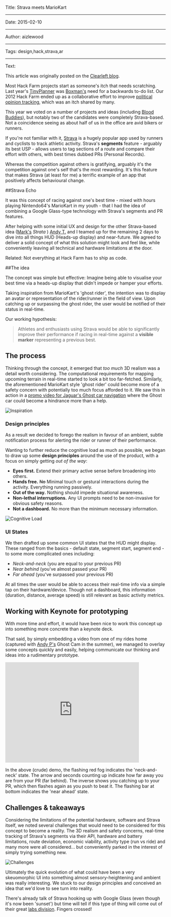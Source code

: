 Title: Strava meets MarioKart

----

Date: 2015-02-10

----

Author: aizlewood

----

Tags: design,hack,strava,ar

----

Text: 

This article was originally posted on the [Clearleft blog](http://clearleft.com/thinks/250).

Most Hack Farm projects start as someone's itch that needs scratching.  Last year's [TinyPlanner](http://clearleft.com/thinks/hackfarmingtinyplanner/) was [Boxman's](http://clearleft.com/is/james-box) need for a backwards to-do list.  Our 2012 Hack Farm ended up as a collaborative effort to improve [political opinion tracking](http://hackfarm.org/product), which was an itch shared by many. 

This year we voted on a number of projects and ideas (including [Blood Buddies](http://clearleft.com/thinks/hackfarmingbloodbuddies/)), but notably two of the candidates were completely Strava-based.  Not a coincidence seeing as about half of us in the office are avid bikers or runners.

If you're not familiar with it, [Strava](http://strava.com) is a hugely popular app used by runners and cyclists to track athletic activity.  Strava's **segments** feature - arguably its best USP - allows users to tag sections of a route and compare their effort with others, with best times dubbed PRs (Personal Records).  

Whereas the competition against others is gratifying, arguably it's the competition against one's self that's the most rewarding. It's this feature that makes Strava (at least for me) a terrific example of an app that positively affects behavioural change.

##Strava Echo

It was this concept of racing against one's best time - mixed with hours playing Nintendo64's MarioKart in my youth - that I had the idea of combining a Google Glass-type technology with Strava's segments and PR features. 

After helping with some initial UX and design for the other Strava-based idea ([Mark's](http://clearleft.com/is/mark-perkins) *Strata* ) [Andy T.](http://clearleft.com/is/andy-thornton) and I teamed up for the remaining 2 days to dive into all things HUD (Heads-up display) and near-future. We agreed to deliver a solid concept of what this solution might look and feel like, while conveniently leaving all technical and hardware limitations at the door. 

Related: Not everything at Hack Farm has to ship as code.

##The idea

The concept was simple but effective: Imagine being able to visualise your best time via a heads-up display that didn't impede or hamper your efforts.  

Taking inspiration from MarioKart's 'ghost rider', the intention was to display an avatar or representation of the rider/runner in the field of view.  Upon catching up or surpassing the ghost rider, the user would be notified of their status in real-time.

Our working hypothesis:

> Athletes and enthusiasts using Strava would be able to significantly improve their performance if racing in real-time against a **visible marker** representing a previous best.

## The process

Thinking through the concept, it emerged that *too much* 3D realism was a detail worth considering.  The computational requirements for mapping upcoming terrain in real-time started to look a bit too far-fetched.  Similarly, the aforementioned MarioKart style 'ghost rider' could become more of a safety concern with potentially too much focus afforded to it. We saw this in action in a [promo video for Jaguar's Ghost car navigation](http://youtu.be/rBN5CWMcOnE?t=1m) where the Ghost car could become a hindrance more than a help.

![Inspiration](https://dl.dropboxusercontent.com/u/60180697/hackfarm-2015/strava-ghost/collection.png)


### Design principles
As a result we decided to forego the realism in favour of an ambient, subtle notification process for alerting the rider or runner of their performance.  

Wanting to further reduce the cognitive load as much as possible, we began to draw up some **design principles** around the use of the product, with a focus on simply getting *out of the way*:

* **Eyes first.** Extend their primary active sense before broadening into others.
* **Hands free.** ~~No~~ Minimal touch or gestural interactions during the activity. Everything running passively.
* **Out of the way.** Nothing should impede situational awareness.
* **Non-lethal interruptions.** Any UI prompts need to be non-invasive for obvious safety reasons.
* **Not a dashboard.** No more than the minimum necessary information.

![Cognitive Load](https://dl.dropboxusercontent.com/u/60180697/hackfarm-2015/strava-ghost/cog-load.png)



### UI States
We then drafted up some common UI states that the HUD might display.  These ranged from the basics - default state, segment start, segment end  - to some more complicated ones including:

* *Neck-and-neck* (you are equal to your previous PR)
* *Near behind* (you've almost passed your PR)
* *Far ahead* (you've surpassed your previous PR)

At all times the user would be able to access their real-time info via a simple tap on their hardware/device.  Though not a dashboard, this information (duration, distance, average speed) is still relevant as basic activity metrics.


## Working with Keynote for prototyping

With more time and effort, it would have been nice to work this concept up into something more concrete than a keynote deck. 

That said, by simply embedding a video from one of my rides home (captured with [Andy P's](http://clearleft.com/is/andy-parker) Ghost Cam in the summer), we managed to overlay some concepts quickly and easily, helping communicate our thinking and ideas into a rudimentary prototype.  

<iframe width="420" height="315" src="https://www.youtube.com/embed/idOk7RNHlGE?rel=0" frameborder="0" allowfullscreen></iframe>

In the above (crude) demo, the flashing red fog indicates the 'neck-and-neck' state.  The arrow and seconds counting up indicate how far away you are from your PR (far behind). The inverse shows you catching up to your PR, which then flashes again as you push to beat it.  The flashing bar at bottom indicates the 'near ahead' state.

## Challenges & takeaways

Considering the limitations of the potential hardware, software and Strava itself, we noted several challenges that would need to be considered for this concept to become a reality.  The 3D realism and safety concerns, real-time tracking of Strava's segments via their API, hardware and battery limitations, route deviation, economic viability, activity type (run vs ride) and many more were all considered... but conveniently parked in the interest of simply trying something new.

![Challenges](https://dl.dropboxusercontent.com/u/60180697/hackfarm-2015/strava-ghost/challenges.png)



Ultimately the quick evolution of what could have been a very skeuomorphic UI into something almost sensory-heightening and ambient was really interesting. We stuck to our design principles and conceived an idea that we'd love to see turn into reality.  

There's already talk of Strava hooking up with Google Glass (even though it's now been 'sunset') but time will tell if this type of thing will come out of their great [labs division](http://labs.strava.com/). Fingers crossed!